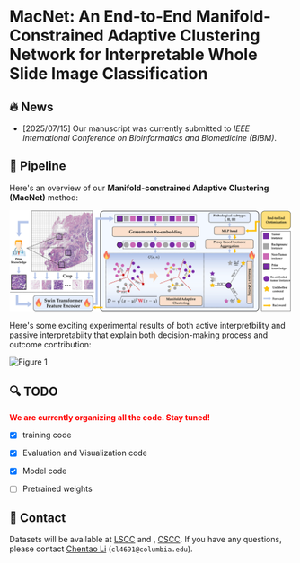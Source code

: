 # MacNet: An End-to-End Manifold-Constrained Adaptive Clustering Network for Interpretable Whole Slide Image Classification 

## :fire: News

- [2025/07/15] Our manuscript was currently submitted to _IEEE International Conference on Bioinformatics and Biomedicine (BIBM)_.



## :rocket: Pipeline

Here's an overview of our **Manifold-constrained Adaptive Clustering (MacNet)** method:

![Figure 1](./images/MacNet_main.png)

Here's some exciting experimental results of both active interpretbility and passive interpretabiity that explain both decision-making process and outcome contribution:

![Figure 1](./images/vis_whole.png)

## :mag: TODO
<font color="red">**We are currently organizing all the code. Stay tuned!**</font>
- [x] training code
- [x] Evaluation and Visualization code
- [x] Model code
- [ ] Pretrained weights



## :postbox: Contact
 Datasets will be available at [LSCC](https://drive.google.com/file/d/1375q7WRDXUCJf5UnO4dWcmcQFpEMwhEO/view?usp=sharing) and , [CSCC](https://drive.google.com/file/d/1l820bSmfZgQYP1zXfS4Tu9oG8Ep6WnCP/view?usp=sharing).
If you have any questions, please contact [Chentao Li](https://prince-lee-pathai.github.io/) (`cl4691@columbia.edu`).
